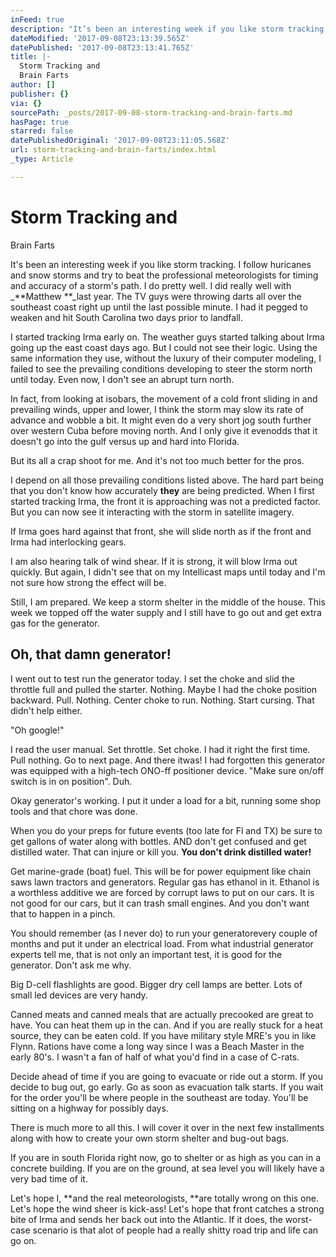 ```yaml
---
inFeed: true
description: "It’s been an interesting week if you like storm tracking.\_ I follow huricanes and snow\nstorms and try to beat the professional meteorologists for timing and accuracy\nof a storm’s path.\_ I do pretty well.\_ I did really well with Matthew last year.\_ The TV guys were throwing darts all over the southeast coast right up until the last possible\nminute.\_ I had it pegged to weaken and hit South Carolina two days prior to landfall."
dateModified: '2017-09-08T23:13:39.565Z'
datePublished: '2017-09-08T23:13:41.765Z'
title: |-
  Storm Tracking and
  Brain Farts
author: []
publisher: {}
via: {}
sourcePath: _posts/2017-09-08-storm-tracking-and-brain-farts.md
hasPage: true
starred: false
datePublishedOriginal: '2017-09-08T23:11:05.568Z'
url: storm-tracking-and-brain-farts/index.html
_type: Article

---
```

# Storm Tracking and
Brain Farts

It's been an interesting week if you like storm tracking.  I follow huricanes and snow
storms and try to beat the professional meteorologists for timing and accuracy
of a storm's path.  I do pretty well.  I did really well with _**Matthew **_last year.  The TV guys were throwing darts all over the southeast coast right up until the last possible
minute.  I had it pegged to weaken and hit South Carolina two days prior to landfall.

I started tracking Irma early on.  The weather guys started talking about Irma
going up the east coast days ago.  But I could not see their logic.  Using the
same information they use, without the luxury of their computer modeling, I
failed to see the prevailing conditions developing to steer the storm north
until today.  Even now, I don't see an abrupt turn north.

In fact, from looking at isobars, the movement of a cold front sliding in and prevailing winds, upper and lower, I think the storm may slow its rate of advance and wobble a bit. 
It might even do a very short jog south further over western Cuba before moving north.  And I only give it evenodds that it doesn't go into the gulf versus up and hard into Florida.

But its all a crap shoot for me.  And it's not too much better for the pros.

I depend on all those prevailing conditions listed above.  The hard part being that you
don't know how accurately **they** are being predicted.  When I first started
tracking Irma, the front it is approaching was not a predicted factor.  But you can now see it interacting with the storm in satellite imagery.

If Irma goes hard against that front, she will slide north as if the front and Irma had interlocking gears.

I am also hearing talk of wind shear.  If it is strong, it will blow Irma out
quickly.  But again, I didn't see that on my Intellicast maps until today and I'm not sure how strong the effect will be.

Still, I am prepared. We keep a storm shelter in the middle of the house.  This week we topped off the water supply and I still have to go out and get extra gas for the generator.

## Oh, that damn generator!

I went out to test run the generator today.  I set the choke and slid the throttle full
and pulled the starter.  Nothing.  Maybe I had the choke position backward.  Pull. 
Nothing.  Center choke to run.  Nothing.  Start cursing.  That didn't help either.

"Oh google!"

I read the user manual. Set throttle.  Set choke.  I had it right the first time.  Pull nothing. Go to next page.  And there itwas!  I had forgotten this generator was equipped with a high-tech ONO-ff positioner device.  "Make sure on/off switch is in on
position".  Duh.

Okay generator's working. I put it under a load for a bit, running some shop tools and that chore was done.

When you do your preps for future events (too late for Fl and TX) be sure to get gallons of water along with bottles.  AND don't get confused and get distilled water.  That can injure or kill you.  **You don't drink distilled water!**

Get marine-grade (boat) fuel.  This will be for power equipment like chain
saws lawn tractors and generators. Regular gas has ethanol in it. 
Ethanol is a worthless additive we are forced by corrupt laws to put on
our cars.  It is not good for our cars, but it can trash small engines.  And you
don't want that to happen in a pinch.

You should remember (as I never do) to run your generatorevery couple of months and put it under an electrical load.  From what industrial generator experts tell me, that is not only an important test, it is good for the generator.  Don't ask me why.

Big D-cell flashlights are good.  Bigger dry cell lamps are better. Lots of small led devices are very handy.

Canned meats and canned meals that are actually precooked are great to have.  You can heat them up in the can.  And if you are really stuck for a heat source, they can be eaten cold. If you have military style MRE's you in like Flynn.  Rations have come a long way since I was a Beach Master in the early 80's.  I wasn't a fan of half of what you'd find in a case of C-rats.

Decide ahead of time if you are going to evacuate or ride out a storm.  If you decide to bug out, go early.  Go as soon as evacuation talk starts.  If you wait for the order you'll be where people in the southeast are today. You'll be sitting on a highway for possibly days.

There is much more to all this.  I will cover it over in the next few
installments along with how to create your own storm shelter and bug-out bags.

If you are in south Florida right now, go to shelter or as high as you can in a concrete building. If you are on the ground, at sea level you will likely have a very bad
time of it.

Let's hope I, **and the real meteorologists, **are totally wrong on this one.  Let's hope the wind sheer is kick-ass!  Let's hope that front catches a strong bite of Irma and sends her back out into the Atlantic.  If it does, the worst-case scenario is that alot of people had a really shitty road trip and life can go on.